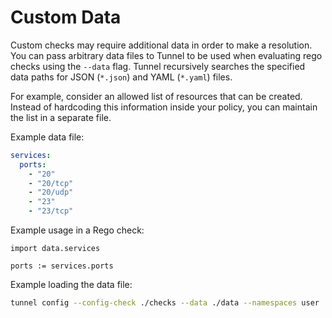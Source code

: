 # Custom Data

Custom checks may require additional data in order to make a resolution. You can pass arbitrary data files to Tunnel to be used when evaluating rego checks using the `--data` flag.
Tunnel recursively searches the specified data paths for JSON (`*.json`) and YAML (`*.yaml`) files.

For example, consider an allowed list of resources that can be created.
Instead of hardcoding this information inside your policy, you can maintain the list in a separate file.

Example data file:

```yaml
services:
  ports:
    - "20"
    - "20/tcp"
    - "20/udp"
    - "23"
    - "23/tcp"
```

Example usage in a Rego check:

```rego
import data.services

ports := services.ports
```

Example loading the data file:

```bash
tunnel config --config-check ./checks --data ./data --namespaces user ./configs
```
